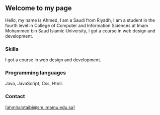 ## Welcome to my page

   Hello, my name is Ahmed, I am a Saudi from Riyadh, I am a student in the fourth level in College of Computer and Information Sciences at Imam Mohammed bin Saud Islamic University, I got a course in web design and development.

### Skills

I got a course in web design and development.

### Programming languages

Java,
JavaScript,
Css,
Html.

### Contact
[ahmhalotaibi@sm.imamu.edu.sa]
